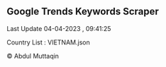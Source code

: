 

## Google Trends Keywords Scraper 
 
Last Update 04-04-2023 , 09:41:25

Country List :
VIETNAM.json



© Abdul Muttaqin 
